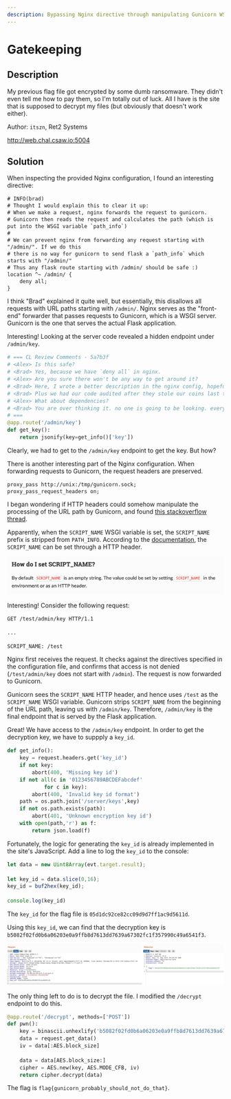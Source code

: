 ```yaml
---
description: Bypassing Nginx directive through manipulating Gunicorn WSGI variables
---
```


# Gatekeeping

## Description

My previous flag file got encrypted by some dumb ransomware. They didn't even tell me how to pay them, so I'm totally out of luck. All I have is the site that is supposed to decrypt my files \(but obviously that doesn't work either\).

Author: `itszn`, Ret2 Systems

http://web.chal.csaw.io:5004

## Solution

When inspecting the provided Nginx configuration, I found an interesting directive:

```text
# INFO(brad)
# Thought I would explain this to clear it up:
# When we make a request, nginx forwards the request to gunicorn.
# Gunicorn then reads the request and calculates the path (which is put into the WSGI variable `path_info`)
#
# We can prevent nginx from forwarding any request starting with "/admin/". If we do this 
# there is no way for gunicorn to send flask a `path_info` which starts with "/admin/"
# Thus any flask route starting with /admin/ should be safe :)
location ^~ /admin/ {
    deny all;
}
```

I think "Brad" explained it quite well, but essentially, this disallows all requests with URL paths starting with `/admin/`. Nginx serves as the "front-end" forwarder that passes requests to Gunicorn, which is a WSGI server. Gunicorn is the one that serves the actual Flask application.

Interesting! Looking at the server code revealed a hidden endpoint under `/admin/key`.

```python
# === CL Review Comments - 5a7b3f
# <Alex> Is this safe?
# <Brad> Yes, because we have `deny all` in nginx.
# <Alex> Are you sure there won't be any way to get around it?
# <Brad> Here, I wrote a better description in the nginx config, hopefully that will help
# <Brad> Plus we had our code audited after they stole our coins last time
# <Alex> What about dependencies?
# <Brad> You are over thinking it. no one is going to be looking. everyone we encrypt is so bad at security they would never be able to find a bug in a library like that
# ===
@app.route('/admin/key')
def get_key():
    return jsonify(key=get_info()['key'])
```

Clearly, we had to get to the `/admin/key` endpoint to get the key. But how?

There is another interesting part of the Nginx configuration. When forwarding requests to Gunicorn, the request headers are preserved.

```text
proxy_pass http://unix:/tmp/gunicorn.sock;
proxy_pass_request_headers on;
```

I began wondering if HTTP headers could somehow manipulate the processing of the URL path by Gunicorn, and found [this stackoverflow thread](https://stackoverflow.com/questions/63419829/nginx-and-gunicorn-wsgi-variables). 

Apparently, when the `SCRIPT_NAME` WSGI variable is set, the `SCRIPT_NAME` prefix is stripped from `PATH_INFO`. According to the [documentation](https://docs.gunicorn.org/en/stable/faq.html#how-do-i-set-script-name), the `SCRIPT_NAME` can be set through a HTTP header.

![](../../.gitbook/assets/screenshot-2021-09-13-at-6.33.45-pm.png)

Interesting! Consider the following request:

```http
GET /test/admin/key HTTP/1.1

...

SCRIPT_NAME: /test
```

Nginx first receives the request. It checks against the directives specified in the configuration file, and confirms that access is not denied \(`/test/admin/key` does not start with `/admin`\). The request is now forwarded to Gunicorn.

Gunicorn sees the `SCRIPT_NAME` HTTP header, and hence uses `/test` as the `SCRIPT_NAME` WSGI variable. Gunicorn strips `SCRIPT_NAME` from the  beginning of the URL path, leaving us with `/admin/key`. Therefore, `/admin/key` is the final endpoint that is served by the Flask application.

Great! We have access to the `/admin/key` endpoint. In order to get the decryption key, we have to suppply a `key_id`.

```python
def get_info():
    key = request.headers.get('key_id')
    if not key:
        abort(400, 'Missing key id')
    if not all(c in '0123456789ABCDEFabcdef'
            for c in key):
        abort(400, 'Invalid key id format')
    path = os.path.join('/server/keys',key)
    if not os.path.exists(path):
        abort(401, 'Unknown encryption key id')
    with open(path,'r') as f:
        return json.load(f)
```

Fortunately, the logic for generating the `key_id` is already implemented in the site's JavaScript. Add a line to log the `key_id` to the console:

```javascript
let data = new Uint8Array(evt.target.result);

let key_id = data.slice(0,16);
key_id = buf2hex(key_id);

console.log(key_id)
```

The `key_id` for the flag file is `05d1dc92ce82cc09d9d7ff1ac9d5611d`. 

Using this `key_id`, we can find that the decryption key is `b5082f02fd0b6a06203e0a9ffb8d7613dd7639a67302fc1f357990c49a6541f3`.

![](../../.gitbook/assets/image%20%2876%29.png)

The only thing left to do is to decrypt the file. I modified the `/decrypt` endpoint to do this.

```python
@app.route('/decrypt', methods=['POST'])
def pwn():
    key = binascii.unhexlify('b5082f02fd0b6a06203e0a9ffb8d7613dd7639a67302fc1f357990c49a6541f3')
    data = request.get_data()
    iv = data[:AES.block_size]

    data = data[AES.block_size:]
    cipher = AES.new(key, AES.MODE_CFB, iv)
    return cipher.decrypt(data)
```

The flag is `flag{gunicorn_probably_should_not_do_that}`.

